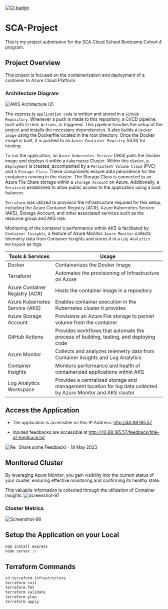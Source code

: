 [![CI badge](https://github.com/FavourDaniel/SCA-Project/actions/workflows/workflow.yml/badge.svg)](https://github.com/FavourDaniel/SCA-Project/actions)


# SCA-Project
This is my project submission for the SCA Cloud School Bootcamp Cohort 4 program.

## Project Overview
This project is focused on the containerization and deployment of a container to Azure Cloud Platform.

### Architecture Diagram
![AWS Architecture (2)](https://user-images.githubusercontent.com/89241109/239715636-3f882380-dabd-43d3-ab88-bafc3cf065e2.png)


The express.js `application code` is written and stored in a `GitHub Repository`. Whenever a push is made to this repository, a CI/CD pipeline, built with `GitHub Actions`, is triggered. This pipeline handles the setup of the project and installs the necessary dependencies. It also builds a `Docker image` using the Dockerfile located in the root directory. Once the Docker image is built, it is pushed to an `Azure Container Registry` (ACR) for hosting.

To run the application, an `Azure Kubernetes Service` (AKS) pulls the Docker image and deploys it within a `Kubernetes` Cluster. Within this cluster, a `Deployment` is created, accompanied by a `Persistent Volume Claim` (PVC) and a `Storage Class`. These components ensure data persistence for the containers running in the cluster. The Storage Class is connected to an Azure File Share storage within a `Storage Account` on Azure. Additionally, a `Service` is established to allow public access to the application using a load balancer.

`Terraform` was utilized to provision the infrastructure required for this setup, including the Azure Container Registry (ACR), Azure Kubernetes Service (AKS), Storage Account, and other associated services such as the resource group and AKS role.

Monitoring of the container's performance within AKS is facilitated by `Container Insights`, a feature of Azure Monitor. `Azure Monitor` collects telemetry data from Container Insights and stores it in a `Log Analytics Workspace` as logs.

| Tools & Services | Usage |
| ------- | ------- |
| Docker | Containerizes the Docker Image |
| Terraform | Automates the provisioning of Infrastructure on Azure |
| Azure Container Registry (ACR) | Hosts the container image in a repository |
| Azure Kubernetes Service (AKS) | Enables container execution in the Kubernetes cluster it provides |
| Azure Storage Account | Provisions an Azure File storage to persist volume from the container |
| GitHub Actions | Provides workflows that automate the process of building, testing, and deploying code |
| Azure Monitor | Collects and analyzes telemetry data from Container Insights and Log Analytics |
| Container Insights | Monitors performance and health of containerized applications within AKS |
| Log Analytics Workspace | Provides a centralized storage and management location for log data collected by Azure Monitor and AKS cluster |


## Access the Application

- The application is accessible on this IP Address: http://40.88.195.57

- Inputed feedbacks are accessible at http://40.88.195.57/feedback/title-of-feedback.txt.

![Re_ Share some Feedback! - 19 May 2023](https://user-images.githubusercontent.com/59648161/239600716-7bebd81f-c78b-4173-a6f9-d4f8b1fa09be.gif)

## Monitored Cluster
By leveraging Azure Monitor, you gain visibility into the current status of your cluster, ensuring effective monitoring and confirming its healthy state. 

This valuable information is collected through the utilization of Container Insights.
![Screenshot-97](https://user-images.githubusercontent.com/89241109/239716014-6d4c13eb-b344-4144-b09a-113d94aa6746.png)

### Cluster Metrics
![Screenshot-98](https://user-images.githubusercontent.com/89241109/239716064-90f7c0d7-5ce2-454c-9e1e-b21eddf5c1cf.png)

## Setup the Application on your Local
```jsx
npm install express
node server.js
```

## Terraform Commands
```jsx
cd terraform-infrastructure
terraform init
terraform fmt
terraform validate
terraform plan
terraform apply
```
